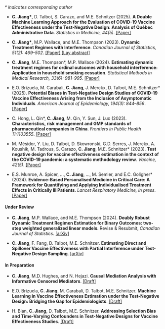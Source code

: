 
*\* indicates corresponding author*

-   **C. Jiang\***, D. Talbot, S. Carazo, and M.E. Schnitzer (2025). **A Double Machine Learning Approach for the Evaluation of COVID-19 Vaccine Effectiveness under the Test-Negative Design: Analysis of Québec Administrative Data**. *Statistics in Medicine, 44(5)*. [[Paper]](https://onlinelibrary.wiley.com/doi/full/10.1002/sim.70025)

-   **C. Jiang\***, M.P. Wallace, and M.E. Thompson (2023). **Dynamic Treatment Regimes with Interference**. *Canadian Journal of Statistics, 51(2): 469–502*. [[Paper]](https://onlinelibrary.wiley.com/doi/abs/10.1002/cjs.11702) [[Lay abstract]](https://www.statisticsviews.com/article/lay-abstract-for-canadian-journal-of-statistics-article-dynamic-treatment-regimes-with-interference/)

-   **C. Jiang**, M.E. Thompson\*, M.P. Wallace (2024). **Estimating dynamic treatment regimes for ordinal outcomes with household interference: Application in household smoking cessation**. *Statistical Methods in Medical Research, 33(6): 981–995*. [[Paper]](https://journals.sagepub.com/doi/10.1177/09622802241242313)

-   E.O. Brizuela, M. Carabali, **C. Jiang**, J. Merckx, D. Talbot, M.E. Schnitzer\* (2025). **Potential Biases in Test-Negative Design Studies of COVID-19 Vaccine Effectiveness Arising from the Inclusion of Asymptomatic Individuals**. *American Journal of Epidemiology, 194(3): 844–856*. [[Paper]](https://doi.org/10.1093/aje/kwae288)

-   C. Hong, L. Qin\*, **C. Jiang**, M. Qin, Y. Sun, J. Luo (2023). **Characteristics, risk management and GMP standards of pharmaceutical companies in China**. *Frontiers in Public Health 11:1103555*. [[Paper]](https://www.ncbi.nlm.nih.gov/pmc/articles/PMC10031010/)

-   M. Mésidor, Y. Liu, D. Talbot, D. Skowronski, G.D. Serres, J. Merckx, A. Koushik, M. Tadrous, S. Carazo, **C. Jiang**, M.E. Schnitzer\* (2023). **Test negative design for vaccine effectiveness estimation in the context of the COVID-19 pandemic: a systematic methodology review**. *Vaccine, 42(5)*. [[Paper]](https://www.sciencedirect.com/science/article/pii/S0264410X23014469)

-   E.S. Munroe, A. Spicer, ..., **C. Jiang**, ..., M. Semler, and E.C. Goligher\* (2024). **Evidence-Based Personalised Medicine in Critical Care: A Framework for Quantifying and Applying Individualised Treatment Effects in Critically Ill Patients**. *Lancet Respiratory Medicine, In press*. [[Paper]](https://doi.org/10.1016/S2213-2600%2825%2900054-2)

#### Under Review

-   **C. Jiang**, M.P. Wallace, and M.E. Thompson (2024). **Doubly Robust Dynamic Treatment Regimen Estimation for Binary Outcomes: two-step weighted generalized linear models**. Revise & Resubmit, *Canadian Journal of Statistics*. [[arXiv]](https://arxiv.org/abs/2203.08269)

-   **C. Jiang**, F. Fang, D. Talbot, M.E. Schnitzer. **Estimating Direct and Spillover Vaccine Effectiveness with Partial Interference under Test-Negative Design Sampling**. [[arXiv]](https://www.medrxiv.org/content/10.1101/2025.02.24.25322826v1)

#### In Preparation

-   **C. Jiang**, M.D. Hughes, and N. Hejazi. **Causal Mediation Analysis with Informative Censored Mediators**. [[Draft]](#)

-   E.O. Brizuela, **C. Jiang**, M. Carabali, D. Talbot, M.E. Schnitzer. **Machine Learning in Vaccine Effectiveness Estimation under the Test-Negative Design: Bridging the Gap for Epidemiologists**. [[Draft]](#)

-   H. Bian, **C. Jiang**, D. Talbot, M.E. Schnitzer. **Addressing Selection Bias and Time-Varying Confounders in Test-Negative Designs for Vaccine Effectiveness Studies**. [[Draft]](#)
